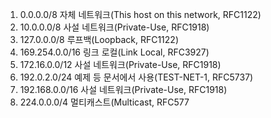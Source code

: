 1. 0.0.0.0/8 자체 네트워크(This host on this network, RFC1122)
2. 10.0.0.0/8 사설 네트워크(Private-Use, RFC1918)
3. 127.0.0.0/8 루프백(Loopback, RFC1122)
4. 169.254.0.0/16 링크 로컬(Link Local, RFC3927)
5. 172.16.0.0/12 사설 네트워크(Private-Use, RFC1918)
6. 192.0.2.0/24 예제 등 문서에서 사용(TEST-NET-1, RFC5737)
7. 192.168.0.0/16 사설 네트워크(Private-Use, RFC1918)
8. 224.0.0.0/4 멀티캐스트(Multicast, RFC577